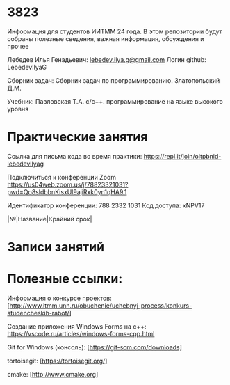 # 3823
Информация для студентов ИИТММ 24 года.
В этом репозитории будут собраны полезные сведения, важная информация, обсуждения и прочее

Лебедев Илья Генадьевич: lebedev.ilya.g@gmail.com
Логин github: LebedevIlyaG 

Сборник задач:
Сборник задач по программированию. Златопольский Д.М.

Учебник:
Павловская Т.А. с/с++. программирование на языке высокого уровня

# Практические занятия

Ссылка для письма кода во время практики: https://repl.it/join/oltpbnid-lebedevilyag

Подключиться к конференции Zoom
https://us04web.zoom.us/j/78823321031?pwd=Qo8sldbbnKisxUl9ajiRxk0yn1qHA9.1

Идентификатор конференции: 788 2332 1031
Код доступа: xNPV17


|№|Название|Крайний срок|



# Записи занятий

# Полезные ссылки:


Информация о конкурсе проектов: [http://www.itmm.unn.ru/obuchenie/uchebnyj-process/konkurs-studencheskih-rabot/]

Создание приложения Windows Forms на c++: https://vscode.ru/articles/windows-forms-cpp.html

Git for Windows (консоль): [https://git-scm.com/downloads] 

tortoisegit: [https://tortoisegit.org/]

cmake: [http://www.cmake.org]
